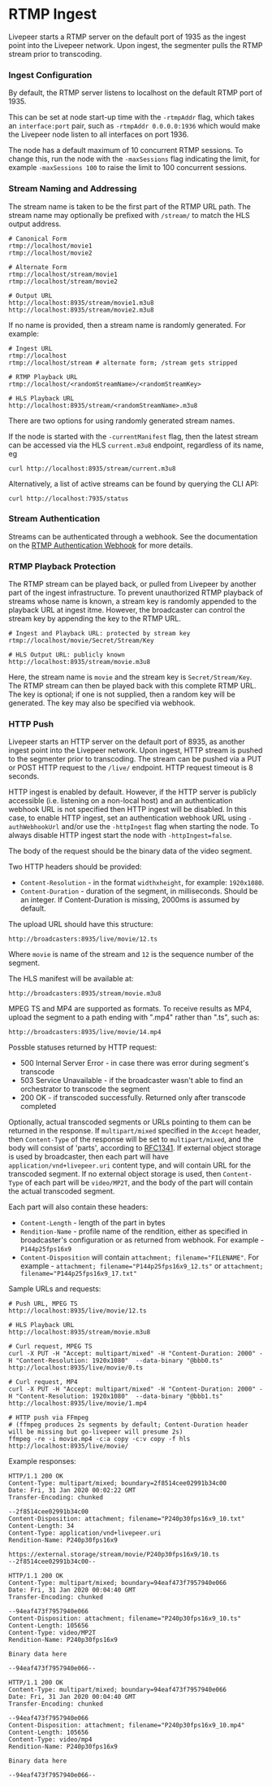 # RTMP Ingest

Livepeer starts a RTMP server on the default port of 1935 as the ingest point
into the Livepeer network. Upon ingest, the segmenter pulls the RTMP stream
prior to transcoding.

### Ingest Configuration

By default, the RTMP server listens to localhost on the default RTMP port of 1935.

This can be set at node start-up time with the `-rtmpAddr` flag, which takes an
`interface:port` pair, such as `-rtmpAddr 0.0.0.0:1936` which would make the
Livepeer node listen to all interfaces on port 1936.

The node has a default maximum of 10 concurrent RTMP sessions. To change this, run the node with the `-maxSessions` flag indicating the limit, for example `-maxSessions 100` to raise the limit to 100 concurrent sessions.

### Stream Naming and Addressing

The stream name is taken to be the first part of the RTMP URL path. The stream name may optionally be prefixed with `/stream/` to match the HLS output address.

```
# Canonical Form
rtmp://localhost/movie1
rtmp://localhost/movie2

# Alternate Form
rtmp://localhost/stream/movie1
rtmp://localhost/stream/movie2

# Output URL
http://localhost:8935/stream/movie1.m3u8
http://localhost:8935/stream/movie2.m3u8
```

If no name is provided, then a stream name is randomly generated. For example:

```
# Ingest URL
rtmp://localhost
rtmp://localhost/stream # alternate form; /stream gets stripped

# RTMP Playback URL
rtmp://localhost/<randomStreamName>/<randomStreamKey>

# HLS Playback URL
http://localhost:8935/stream/<randomStreamName>.m3u8
```

There are two options for using randomly generated stream names.

If the node is started with the `-currentManifest` flag, then the latest stream can be
accessed via the HLS `current.m3u8` endpoint, regardless of its name, eg

`curl http://localhost:8935/stream/current.m3u8`

Alternatively, a list of active streams can be found by querying the CLI API:

`curl http://localhost:7935/status`


### Stream Authentication

Streams can be authenticated through a webhook. See the documentation on the
[RTMP Authentication Webhook](rtmpwebhookauth.md) for more details.

### RTMP Playback Protection

The RTMP stream can be played back, or pulled from Livepeer by another part of
the ingest infrastructure. To prevent unauthorized RTMP playback of streams
whose name is known, a stream key is randomly appended to the playback URL at
ingest itme. However, the broadcaster can control the stream key by
appending the key to the RTMP URL.


```
# Ingest and Playback URL: protected by stream key
rtmp://localhost/movie/Secret/Stream/Key

# HLS Output URL: publicly known
http://localhost:8935/stream/movie.m3u8
```

Here, the stream name is `movie` and the stream key is `Secret/Stream/Key`.
The RTMP stream can then be played back with this complete RTMP URL. The key is
optional; if one is not supplied, then a random key will be generated. The key
may also be specified via webhook.

### HTTP Push

Livepeer starts an HTTP server on the default port of 8935, as another ingest point
into the Livepeer network. Upon ingest, HTTP stream is pushed to the segmenter
prior to transcoding. The stream can be pushed via a PUT or POST HTTP request to the
`/live/` endpoint. HTTP request timeout is 8 seconds.

HTTP ingest is enabled by default. However, if the HTTP server is publicly accessible (i.e. listening on a non-local host) and an authentication webhook URL is not specified then HTTP ingest will be disabled. In this case, to enable HTTP ingest, set an authentication webhook URL using `-authWebhookUrl` and/or use the `-httpIngest` flag when starting the node. To always disable HTTP ingest start the node with `-httpIngest=false`.

The body of the request should be the binary data of the video segment.

Two HTTP headers should be provided:
  * `Content-Resolution` - in the format `widthxheight`, for example: `1920x1080`.
  * `Content-Duration` - duration of the segment, in milliseconds. Should be an integer.
    If Content-Duration is missing, 2000ms is assumed by default.

The upload URL should have this structure:

```
http://broadcasters:8935/live/movie/12.ts
```

Where `movie` is name of the stream and `12` is the sequence number of the segment.

The HLS manifest will be available at:

```
http://broadcasters:8935/stream/movie.m3u8
```

MPEG TS and MP4 are supported as formats. To receive results as MP4, upload the
segment to a path ending with ".mp4" rather than ".ts", such as:

```
http://broadcasters:8935/live/movie/14.mp4
```

Possble statuses returned by HTTP request:
- 500 Internal Server Error - in case there was error during segment's transcode
- 503 Service Unavailable - if the broadcaster wasn't able to find an orchestrator to transcode the segment
- 200 OK - if transcoded successfully. Returned only after transcode completed 

Optionally, actual transcoded segments or URLs pointing to them can be returned in the response.
If `multipart/mixed` specified in the `Accept` header, then `Content-Type` of the response will be set to `multipart/mixed`, and the body will consist of 'parts', according to [RFC1341](https://www.w3.org/Protocols/rfc1341/7_2_Multipart.html). If external object storage is used by broadcaster, then each part will have `application/vnd+livepeer.uri` content type, and will contain URL for the transcoded segment. If no external object storage is used, then `Content-Type` of each part will be `video/MP2T`, and the body of the part will contain the actual transcoded segment.

Each part will also contain these headers:
- `Content-Length` - length of the part in bytes
- `Rendition-Name` - profile name of the rendition, either as specified in broadcaster's configuration or as returned from webhook. For example - `P144p25fps16x9`
- `Content-Disposition` will contain `attachment; filename="FILENAME"`. For example - `attachment; filename="P144p25fps16x9_12.ts"` or `attachment; filename="P144p25fps16x9_17.txt"`




Sample URLs and requests:

```
# Push URL, MPEG TS
http://localhost:8935/live/movie/12.ts

# HLS Playback URL
http://localhost:8935/stream/movie.m3u8

# Curl request, MPEG TS
curl -X PUT -H "Accept: multipart/mixed" -H "Content-Duration: 2000" -H "Content-Resolution: 1920x1080"  --data-binary "@bbb0.ts" http://localhost:8935/live/movie/0.ts

# Curl request, MP4
curl -X PUT -H "Accept: multipart/mixed" -H "Content-Duration: 2000" -H "Content-Resolution: 1920x1080"  --data-binary "@bbb1.ts" http://localhost:8935/live/movie/1.mp4

# HTTP push via FFmpeg
# (ffmpeg produces 2s segments by default; Content-Duration header will be missing but go-livepeer will presume 2s)
ffmpeg -re -i movie.mp4 -c:a copy -c:v copy -f hls http://localhost:8935/live/movie/
```

Example responses:

```
HTTP/1.1 200 OK
Content-Type: multipart/mixed; boundary=2f8514cee02991b34c00
Date: Fri, 31 Jan 2020 00:02:22 GMT
Transfer-Encoding: chunked

--2f8514cee02991b34c00
Content-Disposition: attachment; filename="P240p30fps16x9_10.txt"
Content-Length: 34
Content-Type: application/vnd+livepeer.uri
Rendition-Name: P240p30fps16x9

https://external.storage/stream/movie/P240p30fps16x9/10.ts
--2f8514cee02991b34c00--
```

```
HTTP/1.1 200 OK
Content-Type: multipart/mixed; boundary=94eaf473f7957940e066
Date: Fri, 31 Jan 2020 00:04:40 GMT
Transfer-Encoding: chunked

--94eaf473f7957940e066
Content-Disposition: attachment; filename="P240p30fps16x9_10.ts"
Content-Length: 105656
Content-Type: video/MP2T
Rendition-Name: P240p30fps16x9

Binary data here

--94eaf473f7957940e066--

```

```
HTTP/1.1 200 OK
Content-Type: multipart/mixed; boundary=94eaf473f7957940e066
Date: Fri, 31 Jan 2020 00:04:40 GMT
Transfer-Encoding: chunked

--94eaf473f7957940e066
Content-Disposition: attachment; filename="P240p30fps16x9_10.mp4"
Content-Length: 105656
Content-Type: video/mp4
Rendition-Name: P240p30fps16x9

Binary data here

--94eaf473f7957940e066--

```
